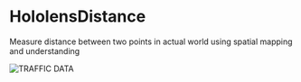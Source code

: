 # HololensDistance
Measure distance between two points in actual world using spatial mapping and understanding

![TRAFFIC DATA](https://www.windowscentral.com/sites/wpcentral.com/files/styles/larger/public/field/image/2016/06/20160603_181752_HoloLens.jpg?itok=CaVDh8sY)
